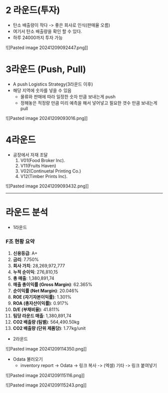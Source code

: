 
# 2 라운드(투자)
- 탄소 배출량이 작다 -> 좋은 회사로 인식(판매율 오름)
- 여기서 탄소 배출량을 확인 할 수 있다.
- 하루 24000까지 투자 가능

![[Pasted image 20241209092447.png]]

# 3라운드 (Push, Pull)
- A push Logistics Strategy(3라운드 이후)
- 해당 지역에 숫자를 넣을 수 있음
	- 물류와 판매에 따라 일정한 숫자 만큼 보내는게 push
	- 정해놓은 적정량 만큼 미리 예측을 해서 넣어넣고 필요한 갯수 만큼 보내는게 pull

![[Pasted image 20241209093016.png]]

# 4라운드
- 공장에서 자재 조달
	1. V01(Food Broker Inc).
	2. V11(Fruits Haven)
	3. V02(Continuetal Printing Co.)
	4. V12(Timber Prints Inc).

![[Pasted image 20241209093432.png]]

---

# 라운드 분석
- 1라운드
### **F조 현황 요약**

1. **신용등급**: A+
2. **금리**: 7.750%
3. **회사 가치**: 28,269,972,777
4. **누적 순이익**: 276,810,15
5. **총 매출**: 1,380,891,74
6. **매출 총이익률 (Gross Margin)**: 62.365%
7. **순이익률 (Net Margin)**: 20.046%
8. **ROE (자기자본이익률)**: 1.301%
9. **ROA (총자산이익률)**: 0.917%
10. **D/E (부채비율)**: 41.811%
11. **팀당 라운드 매출**: 1,380,891,74
12. **CO2 배출량 (팀별)**: 564,490.50kg
13. **CO2 배출량 (단위 제품당)**: 1.77kg/unit

- 2라운드




![[Pasted image 20241209114350.png]]

- Odata 불러오기
	- inventory report -> Odata -> 링크 복사 -> (엑셀) 기타 -> 링크 붙여넣기

![[Pasted image 20241209115116.png]]

![[Pasted image 20241209115243.png]]

